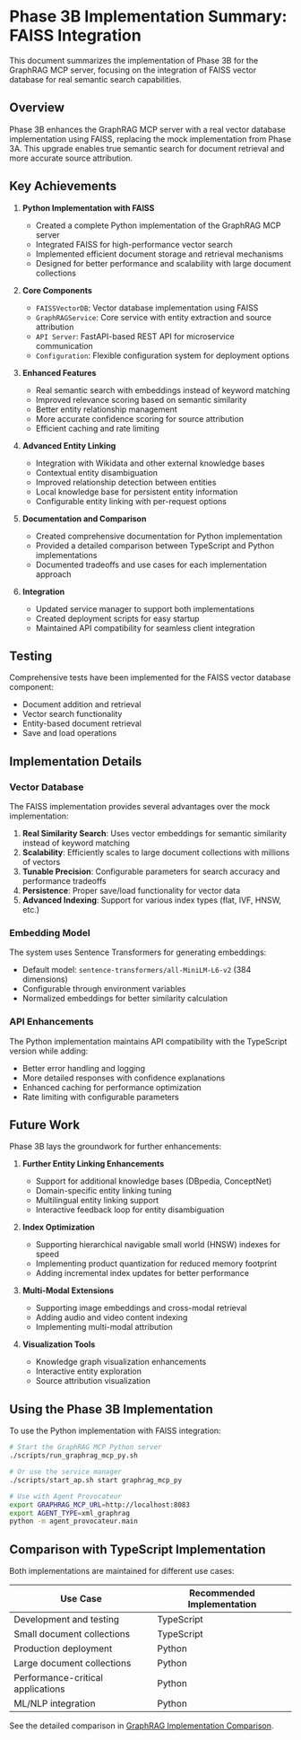 # Phase 3B Implementation Summary: FAISS Integration

This document summarizes the implementation of Phase 3B for the GraphRAG MCP server, focusing on the integration of FAISS vector database for real semantic search capabilities.

## Overview

Phase 3B enhances the GraphRAG MCP server with a real vector database implementation using FAISS, replacing the mock implementation from Phase 3A. This upgrade enables true semantic search for document retrieval and more accurate source attribution.

## Key Achievements

1. **Python Implementation with FAISS**
   - Created a complete Python implementation of the GraphRAG MCP server
   - Integrated FAISS for high-performance vector search
   - Implemented efficient document storage and retrieval mechanisms
   - Designed for better performance and scalability with large document collections

2. **Core Components**
   - `FAISSVectorDB`: Vector database implementation using FAISS
   - `GraphRAGService`: Core service with entity extraction and source attribution
   - `API Server`: FastAPI-based REST API for microservice communication
   - `Configuration`: Flexible configuration system for deployment options

3. **Enhanced Features**
   - Real semantic search with embeddings instead of keyword matching
   - Improved relevance scoring based on semantic similarity
   - Better entity relationship management
   - More accurate confidence scoring for source attribution
   - Efficient caching and rate limiting

4. **Advanced Entity Linking**
   - Integration with Wikidata and other external knowledge bases
   - Contextual entity disambiguation
   - Improved relationship detection between entities
   - Local knowledge base for persistent entity information
   - Configurable entity linking with per-request options

5. **Documentation and Comparison**
   - Created comprehensive documentation for Python implementation
   - Provided a detailed comparison between TypeScript and Python implementations
   - Documented tradeoffs and use cases for each implementation approach

6. **Integration**
   - Updated service manager to support both implementations
   - Created deployment scripts for easy startup
   - Maintained API compatibility for seamless client integration

## Testing

Comprehensive tests have been implemented for the FAISS vector database component:
- Document addition and retrieval
- Vector search functionality
- Entity-based document retrieval
- Save and load operations

## Implementation Details

### Vector Database

The FAISS implementation provides several advantages over the mock implementation:

1. **Real Similarity Search**: Uses vector embeddings for semantic similarity instead of keyword matching
2. **Scalability**: Efficiently scales to large document collections with millions of vectors
3. **Tunable Precision**: Configurable parameters for search accuracy and performance tradeoffs
4. **Persistence**: Proper save/load functionality for vector data
5. **Advanced Indexing**: Support for various index types (flat, IVF, HNSW, etc.)

### Embedding Model

The system uses Sentence Transformers for generating embeddings:
- Default model: `sentence-transformers/all-MiniLM-L6-v2` (384 dimensions)
- Configurable through environment variables
- Normalized embeddings for better similarity calculation

### API Enhancements

The Python implementation maintains API compatibility with the TypeScript version while adding:
- Better error handling and logging
- More detailed responses with confidence explanations
- Enhanced caching for performance optimization
- Rate limiting with configurable parameters

## Future Work

Phase 3B lays the groundwork for further enhancements:

1. **Further Entity Linking Enhancements**
   - Support for additional knowledge bases (DBpedia, ConceptNet)
   - Domain-specific entity linking tuning
   - Multilingual entity linking support
   - Interactive feedback loop for entity disambiguation

2. **Index Optimization**
   - Supporting hierarchical navigable small world (HNSW) indexes for speed
   - Implementing product quantization for reduced memory footprint
   - Adding incremental index updates for better performance

3. **Multi-Modal Extensions**
   - Supporting image embeddings and cross-modal retrieval
   - Adding audio and video content indexing
   - Implementing multi-modal attribution

4. **Visualization Tools**
   - Knowledge graph visualization enhancements
   - Interactive entity exploration
   - Source attribution visualization

## Using the Phase 3B Implementation

To use the Python implementation with FAISS integration:

```bash
# Start the GraphRAG MCP Python server
./scripts/run_graphrag_mcp_py.sh

# Or use the service manager
./scripts/start_ap.sh start graphrag_mcp_py

# Use with Agent Provocateur
export GRAPHRAG_MCP_URL=http://localhost:8083
export AGENT_TYPE=xml_graphrag
python -m agent_provocateur.main
```

## Comparison with TypeScript Implementation

Both implementations are maintained for different use cases:

| Use Case | Recommended Implementation |
|----------|----------------------------|
| Development and testing | TypeScript |
| Small document collections | TypeScript |
| Production deployment | Python |
| Large document collections | Python |
| Performance-critical applications | Python |
| ML/NLP integration | Python |

See the detailed comparison in [GraphRAG Implementation Comparison](../docs/development/graphrag_implementation_comparison.md).